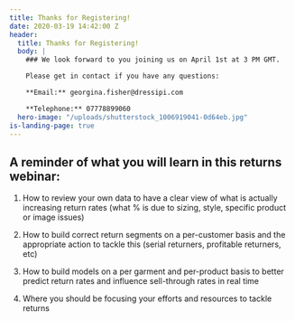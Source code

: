 ```yaml
---
title: Thanks for Registering!
date: 2020-03-19 14:42:00 Z
header:
  title: Thanks for Registering!
  body: |
    ### We look forward to you joining us on April 1st at 3 PM GMT.

    Please get in contact if you have any questions:

    **Email:** georgina.fisher@dressipi.com

    **Telephone:** 07778899060
  hero-image: "/uploads/shutterstock_1006919041-0d64eb.jpg"
is-landing-page: true
---
```


## A reminder of what you will learn in this returns webinar:

1) How to review your own data to have a clear view of what is actually increasing return rates (what % is due to sizing, style, specific product or image issues)

2) How to build correct return segments on a per-customer basis and the appropriate action to tackle this (serial returners, profitable returners, etc)

3) How to build models on a per garment and per-product basis to better predict return rates and influence sell-through rates in real time

4) Where you should be focusing your efforts and resources to tackle returns